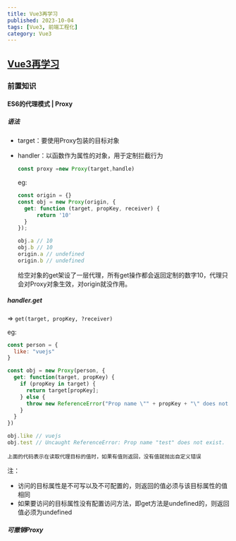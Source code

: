 ```yaml
---
title: Vue3再学习
published: 2023-10-04
tags: [Vue3, 前端工程化]
category: Vue3
---
```

## [Vue3再学习](https://vue3js.cn/es6/#正文)

### 前置知识

#### ES6的代理模式 | Proxy

##### 语法

- target：要使用Proxy包装的目标对象
- handler：以函数作为属性的对象，用于定制拦截行为

  ```js
  const proxy =new Proxy(target,handle)
  ```

  eg:

  ```js
  const origin = {}
  const obj = new Proxy(origin, {
    get: function (target, propKey, receiver) {
  		return '10'
    }
  });

  obj.a // 10
  obj.b // 10
  origin.a // undefined
  origin.b // undefined
  ```

  给空对象的get架设了一层代理，所有get操作都会返回定制的数字10，代理只会对Proxy对象生效，对origin就没作用。

##### handler.get

=> `get(target, propKey, ?receiver)`

eg:

```js
const person = {
  like: "vuejs"
}

const obj = new Proxy(person, {
  get: function(target, propKey) {
    if (propKey in target) {
      return target[propKey];
    } else {
      throw new ReferenceError("Prop name \"" + propKey + "\" does not exist.");
    }
  }
})

obj.like // vuejs
obj.test // Uncaught ReferenceError: Prop name "test" does not exist.
```

    上面的代码表示在读取代理目标的值时，如果有值则返回，没有值就抛出自定义错误

   注：

- 访问的目标属性是不可写以及不可配置的，则返回的值必须与该目标属性的值相同
- 如果要访问的目标属性没有配置访问方法，即get方法是undefined的，则返回值必须为undefined

##### 可撤销Proxy
